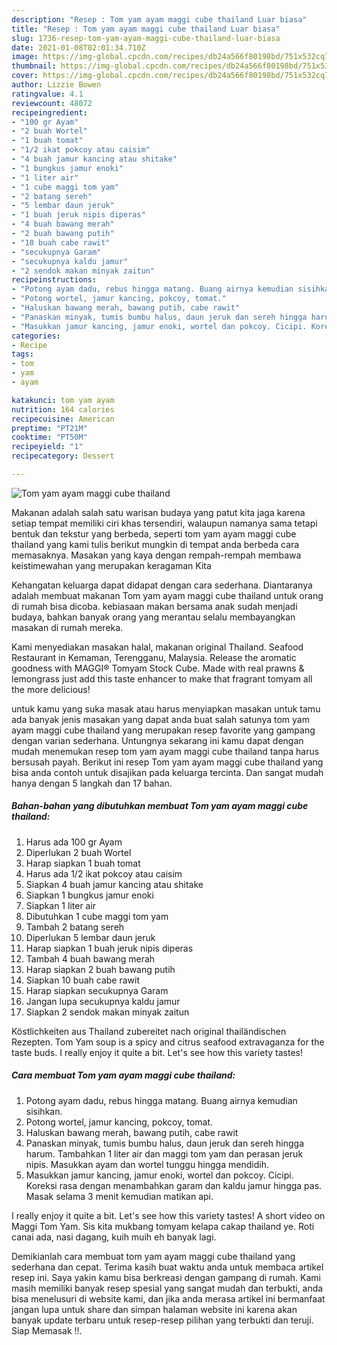 ```yaml
---
description: "Resep : Tom yam ayam maggi cube thailand Luar biasa"
title: "Resep : Tom yam ayam maggi cube thailand Luar biasa"
slug: 1736-resep-tom-yam-ayam-maggi-cube-thailand-luar-biasa
date: 2021-01-08T02:01:34.710Z
image: https://img-global.cpcdn.com/recipes/db24a566f80198bd/751x532cq70/tom-yam-ayam-maggi-cube-thailand-foto-resep-utama.jpg
thumbnail: https://img-global.cpcdn.com/recipes/db24a566f80198bd/751x532cq70/tom-yam-ayam-maggi-cube-thailand-foto-resep-utama.jpg
cover: https://img-global.cpcdn.com/recipes/db24a566f80198bd/751x532cq70/tom-yam-ayam-maggi-cube-thailand-foto-resep-utama.jpg
author: Lizzie Bowen
ratingvalue: 4.1
reviewcount: 48072
recipeingredient:
- "100 gr Ayam"
- "2 buah Wortel"
- "1 buah tomat"
- "1/2 ikat pokcoy atau caisim"
- "4 buah jamur kancing atau shitake"
- "1 bungkus jamur enoki"
- "1 liter air"
- "1 cube maggi tom yam"
- "2 batang sereh"
- "5 lembar daun jeruk"
- "1 buah jeruk nipis diperas"
- "4 buah bawang merah"
- "2 buah bawang putih"
- "10 buah cabe rawit"
- "secukupnya Garam"
- "secukupnya kaldu jamur"
- "2 sendok makan minyak zaitun"
recipeinstructions:
- "Potong ayam dadu, rebus hingga matang. Buang airnya kemudian sisihkan."
- "Potong wortel, jamur kancing, pokcoy, tomat."
- "Haluskan bawang merah, bawang putih, cabe rawit"
- "Panaskan minyak, tumis bumbu halus, daun jeruk dan sereh hingga harum. Tambahkan 1 liter air dan maggi tom yam dan perasan jeruk nipis. Masukkan ayam dan wortel tunggu hingga mendidih."
- "Masukkan jamur kancing, jamur enoki, wortel dan pokcoy. Cicipi. Koreksi rasa dengan menambahkan garam dan kaldu jamur hingga pas. Masak selama 3 menit kemudian matikan api."
categories:
- Recipe
tags:
- tom
- yam
- ayam

katakunci: tom yam ayam 
nutrition: 164 calories
recipecuisine: American
preptime: "PT21M"
cooktime: "PT50M"
recipeyield: "1"
recipecategory: Dessert

---
```



![Tom yam ayam maggi cube thailand](https://img-global.cpcdn.com/recipes/db24a566f80198bd/751x532cq70/tom-yam-ayam-maggi-cube-thailand-foto-resep-utama.jpg)

Makanan adalah salah satu warisan budaya yang patut kita jaga karena setiap tempat memiliki ciri khas tersendiri, walaupun namanya sama tetapi bentuk dan tekstur yang berbeda, seperti tom yam ayam maggi cube thailand yang kami tulis berikut mungkin di tempat anda berbeda cara memasaknya. Masakan yang kaya dengan rempah-rempah membawa keistimewahan yang merupakan keragaman Kita

Kehangatan keluarga dapat didapat dengan cara sederhana. Diantaranya adalah membuat makanan Tom yam ayam maggi cube thailand untuk orang di rumah bisa dicoba. kebiasaan makan bersama anak sudah menjadi budaya, bahkan banyak orang yang merantau selalu membayangkan masakan di rumah mereka.

Kami menyediakan masakan halal, makanan original Thailand. Seafood Restaurant in Kemaman, Terengganu, Malaysia. Release the aromatic goodness with MAGGI® Tomyam Stock Cube. Made with real prawns &amp; lemongrass just add this taste enhancer to make that fragrant tomyam all the more delicious!

untuk kamu yang suka masak atau harus menyiapkan masakan untuk tamu ada banyak jenis masakan yang dapat anda buat salah satunya tom yam ayam maggi cube thailand yang merupakan resep favorite yang gampang dengan varian sederhana. Untungnya sekarang ini kamu dapat dengan mudah menemukan resep tom yam ayam maggi cube thailand tanpa harus bersusah payah.
Berikut ini resep Tom yam ayam maggi cube thailand yang bisa anda contoh untuk disajikan pada keluarga tercinta. Dan sangat mudah hanya dengan 5 langkah dan 17 bahan.


<!--inarticleads1-->

##### Bahan-bahan yang dibutuhkan membuat Tom yam ayam maggi cube thailand:

1. Harus ada 100 gr Ayam
1. Diperlukan 2 buah Wortel
1. Harap siapkan 1 buah tomat
1. Harus ada 1/2 ikat pokcoy atau caisim
1. Siapkan 4 buah jamur kancing atau shitake
1. Siapkan 1 bungkus jamur enoki
1. Siapkan 1 liter air
1. Dibutuhkan 1 cube maggi tom yam
1. Tambah 2 batang sereh
1. Diperlukan 5 lembar daun jeruk
1. Harap siapkan 1 buah jeruk nipis diperas
1. Tambah 4 buah bawang merah
1. Harap siapkan 2 buah bawang putih
1. Siapkan 10 buah cabe rawit
1. Harap siapkan secukupnya Garam
1. Jangan lupa secukupnya kaldu jamur
1. Siapkan 2 sendok makan minyak zaitun


Köstlichkeiten aus Thailand zubereitet nach original thailändischen Rezepten. Tom Yam soup is a spicy and citrus seafood extravaganza for the taste buds. I really enjoy it quite a bit. Let&#39;s see how this variety tastes! 

<!--inarticleads2-->

##### Cara membuat  Tom yam ayam maggi cube thailand:

1. Potong ayam dadu, rebus hingga matang. Buang airnya kemudian sisihkan.
1. Potong wortel, jamur kancing, pokcoy, tomat.
1. Haluskan bawang merah, bawang putih, cabe rawit
1. Panaskan minyak, tumis bumbu halus, daun jeruk dan sereh hingga harum. Tambahkan 1 liter air dan maggi tom yam dan perasan jeruk nipis. Masukkan ayam dan wortel tunggu hingga mendidih.
1. Masukkan jamur kancing, jamur enoki, wortel dan pokcoy. Cicipi. Koreksi rasa dengan menambahkan garam dan kaldu jamur hingga pas. Masak selama 3 menit kemudian matikan api.


I really enjoy it quite a bit. Let&#39;s see how this variety tastes! A short video on Maggi Tom Yam. Sis kita mukbang tomyam kelapa cakap thailand ye. Roti canai ada, nasi dagang, kuih muih eh banyak lagi. 

Demikianlah cara membuat tom yam ayam maggi cube thailand yang sederhana dan cepat. Terima kasih buat waktu anda untuk membaca artikel resep ini. Saya yakin kamu bisa berkreasi dengan gampang di rumah. Kami masih memiliki banyak resep spesial yang sangat mudah dan terbukti, anda bisa menelusuri di website kami, dan jika anda merasa artikel ini bermanfaat jangan lupa untuk share dan simpan halaman website ini karena akan banyak update terbaru untuk resep-resep pilihan yang terbukti dan teruji. Siap Memasak !!. 
